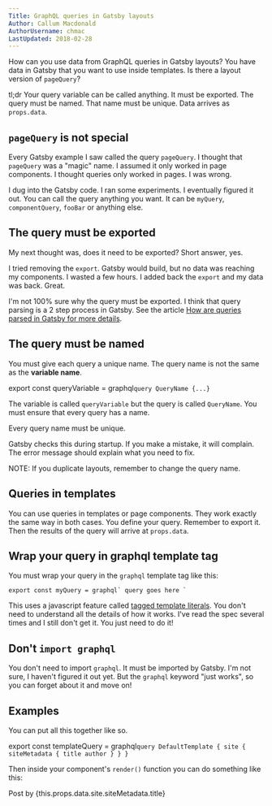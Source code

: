 ```yaml
---
Title: GraphQL queries in Gatsby layouts
Author: Callum Macdonald
AuthorUsername: chmac
LastUpdated: 2018-02-28
---
```

How can you use data from GraphQL queries in Gatsby layouts? You have data in Gatsby that you want to use inside templates. Is there a layout version of `pageQuery`?

tl;dr Your query variable can be called anything. It must be exported. The query must be named. That name must be unique. Data arrives as `props.data`.

## `pageQuery` is not special

Every Gatsby example I saw called the query `pageQuery`. I thought that `pageQuery` was a "magic" name. I assumed it only worked in page components. I thought queries only worked in pages. I was wrong.

I dug into the Gatsby code. I ran some experiments. I eventually figured it out. You can call the query anything you want. It can be `myQuery`, `componentQuery`, `fooBar` or anything else.

## The query must be exported

My next thought was, does it need to be exported? Short answer, yes.

I tried removing the `export`. Gatsby would build, but no data was reaching my components. I wasted a few hours. I added back the `export` and my data was back. Great.

I'm not 100% sure why the query must be exported. I think that query parsing is a 2 step process in Gatsby. See the article [How are queries parsed in Gatsby for more details](LINK).

## The query must be named

You must give each query a unique name. The query name is not the same as the **variable name**.

   export const queryVariable = graphql`
     query QueryName {...}
   `

The variable is called `queryVariable` but the query is called `QueryName`. You must ensure that every query has a name.

Every query name must be unique.

Gatsby checks this during startup. If you make a mistake, it will complain. The error message should explain what you need to fix.

NOTE: If you duplicate layouts, remember to change the query name.

## Queries in templates

You can use queries in templates or page components. They work exactly the same way in both cases. You define your query. Remember to export it. Then the results of the query will arrive at `props.data`.

## Wrap your query in graphql template tag

You must wrap your query in the `graphql` template tag like this:

    export const myQuery = graphql` query goes here `

This uses a javascript feature called [tagged template literals](https://developer.mozilla.org/en-US/docs/Web/JavaScript/Reference/Template_literals). You don't need to understand all the details of how it works. I've read the spec several times and I still don't get it. You just need to do it!

## Don't `import graphql`

You don't need to import `graphql`. It must be imported by Gatsby. I'm not sure, I haven't figured it out yet. But the `graphql` keyword "just works", so you can forget about it and move on!

## Examples

You can put all this together like so.

   export const templateQuery = graphql`
     query DefaultTemplate {
       site {
        siteMetadata {
          title
          author
        }
      }
     }
   `

Then inside your component's `render()` function you can do something like this:

   <p>Post by {this.props.data.site.siteMetadata.title}</p>
